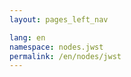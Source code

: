 ```yaml
---
layout: pages_left_nav

lang: en
namespace: nodes.jwst
permalink: /en/nodes/jwst
---
```


<!-- Content start -->

<!-- Content end -->
